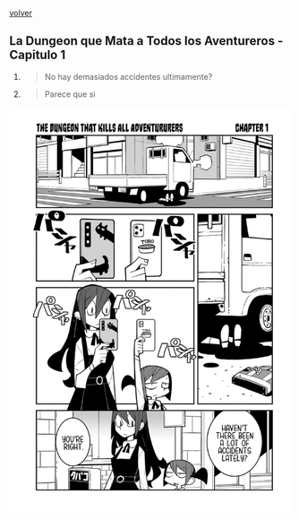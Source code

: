 [volver](./README.md)
## La Dungeon que Mata a Todos los Aventureros - Capitulo 1
1. > No hay demasiados accidentes ultimamente?
2. > Parece que si

<img src="./assets/2.jpeg" alt="Pagina" width="600"/>
